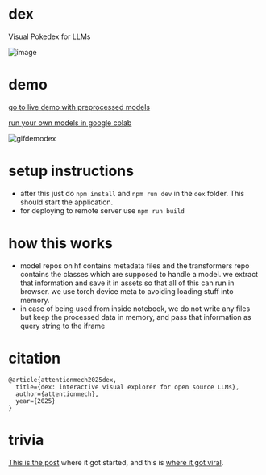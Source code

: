 # dex

Visual Pokedex for LLMs

![image](https://github.com/user-attachments/assets/ca5d0aa8-4b04-4045-ac7a-5faf27fb4af1)


# demo


<a href="https://getlosh.xyz/dex">go to live demo with preprocessed models</a>

<a href="notebooks/loshdex.ipynb">run your own models in google colab</a>

![gifdemodex](https://github.com/user-attachments/assets/89098710-7d42-442b-a306-8835ff8a88a2)

# setup instructions

- after this just do `npm install` and `npm run dev` in the `dex` folder. This should start the application.
- for deploying to remote server use `npm run build`

# how this works

- model repos on hf contains metadata files and the transformers repo contains the classes which are supposed to handle a model. we extract that information and save it in assets so that all of this can run in browser. we use torch device meta to avoiding loading stuff into memory.
- in case of being used from inside notebook, we do not write any files but keep the processed data in memory, and pass that information as query string to the iframe



# citation

```
@article{attentionmech2025dex,
  title={dex: interactive visual explorer for open source LLMs},
  author={attentionmech},
  year={2025}
}
```

# trivia

[This is the post](https://x.com/attentionmech/status/1907967237744468220) where it got started, and this is [where it got viral](https://x.com/attentionmech/status/1908677321688506469).
